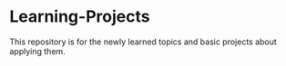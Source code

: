 # Learning-Projects
This repository is for the newly learned topics and basic projects about applying them.

